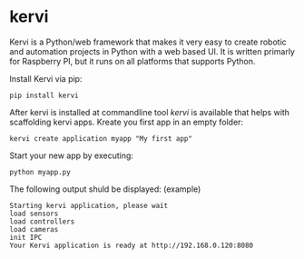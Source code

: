 # kervi
Kervi is a Python/web framework that makes it very easy to create robotic and automation projects in Python with a web based UI.
It is written primarly for Raspberry PI, but it runs on all platforms that supports Python. 


Install Kervi via pip:
```
pip install kervi
```

After kervi is installed at commandline tool *kervi* is available that helps with scaffolding kervi apps.
Kreate you first app in an empty folder:
```
kervi create application myapp "My first app"
```

Start your new app by executing: 
```
python myapp.py
```

The following output shuld be displayed:
(example)
```
Starting kervi application, please wait
load sensors
load controllers
load cameras
init IPC
Your Kervi application is ready at http://192.168.0.120:8080
```

